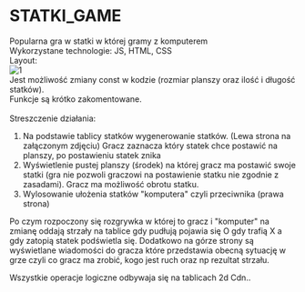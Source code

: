 ﻿# STATKI_GAME
Popularna gra w statki w której gramy z komputerem <br/>
Wykorzystane technologie: JS, HTML, CSS <br/>
Layout: <br/>
![1](https://user-images.githubusercontent.com/122048598/211676981-96e6646a-7aa7-4a9c-a934-067c4925bd73.PNG) <br/>
Jest możliwość zmiany const w kodzie (rozmiar planszy oraz ilość i długość statków).<br/>
Funkcje są krótko zakomentowane. <br/>
<br/>
Streszczenie działania:
1. Na podstawie tablicy statków wygenerowanie statków. (Lewa strona na załączonym zdjęciu) Gracz zaznacza który statek chce postawić na planszy, po postawieniu statek znika
2. Wyświetlenie pustej planszy (środek) na której gracz ma postawić swoje statki (gra nie pozwoli graczowi na postawienie statku nie zgodnie z zasadami). Gracz ma możliwość obrotu statku.
3. Wylosowanie ułożenia statków "komputera" czyli przeciwnika (prawa strona)

Po czym rozpoczony się rozgrywka w której to gracz i "komputer" na zmianę oddają strzały na tablice gdy pudłują pojawia się O gdy trafią X a gdy zatopią statek podświetla się. Dodatkowo na górze strony są wyświetlane wiadomości do gracza które przedstawia obecną sytuację w grze czyli co gracz ma zrobić, kogo jest ruch oraz np rezultat strzału.

Wszystkie operacje logiczne odbywaja się na tablicach 2d
Cdn..
